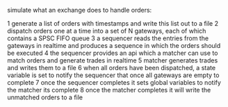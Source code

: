 simulate what an exchange does to handle orders:

1 generate a list of orders with timestamps and write this list out to a file
2 dispatch orders one at a time into a set of N gateways, each of which contains a SPSC FIFO queue
3 a sequencer reads the entries from the gateways in realtime and produces a sequence in which the orders should be executed
4 the sequencer provides an api which a matcher can use to match orders and generate trades in realtime
5 matcher generates trades and writes them to a file
6 when all orders have been dispatched, a state variable is set to notify the sequencer that once all gateways are empty to complete
7 once the sequencer completes it sets global variables to notify the matcher its complete
8 once the matcher completes it will write the unmatched orders to a file

